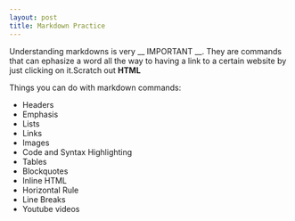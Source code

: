 ```yaml
---
layout: post 
title: Markdown Practice
---
```

Understanding markdowns is very __ IMPORTANT __. They are commands that can ephasize a word all the way to having a link to a 
certain website by just clicking on it.Scratch out **HTML**

Things you can do with markdown commands:

+ Headers
+ Emphasis
+ Lists
+ Links
+ Images
+ Code and Syntax Highlighting
+ Tables
+ Blockquotes
+ Inline HTML
+ Horizontal Rule
+ Line Breaks
+ Youtube videos


